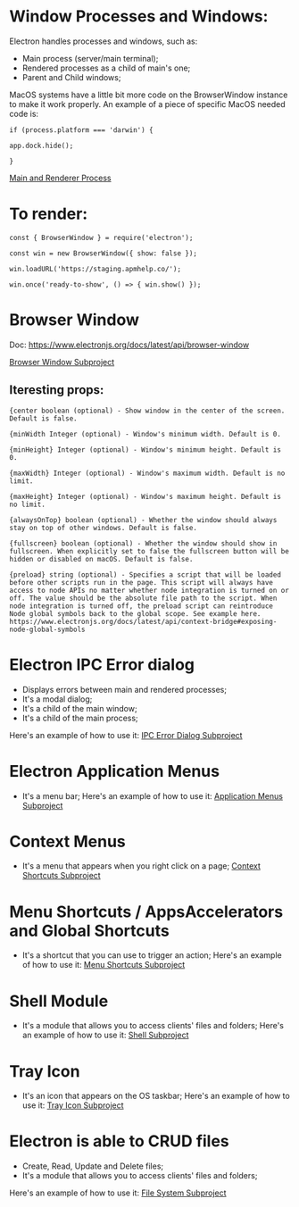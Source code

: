 # Window Processes and Windows:
Electron handles processes and windows, such as:

* Main process (server/main terminal);
* Rendered processes as a child of main's one;
* Parent and Child windows;

MacOS systems have a little bit more code on the BrowserWindow instance to make it work properly. An example of a piece of specific MacOS needed code is:

``if (process.platform === 'darwin') {``

  ``app.dock.hide();``

``}``

[Main and Renderer Process](mainAndRendererProcess/main.js)

# To render:

  ``const { BrowserWindow } = require('electron');``

  ``const win = new BrowserWindow({ show: false });``

  ``win.loadURL('https://staging.apmhelp.co/');``

  ``win.once('ready-to-show', () => { win.show() });``


# Browser Window

Doc: https://www.electronjs.org/docs/latest/api/browser-window

[Browser Window Subproject](browserWindow/main.js)

## Iteresting props:
``{center boolean (optional) - Show window in the center of the screen. Default is false.``

``{minWidth Integer (optional) - Window's minimum width. Default is 0.``

``{minHeight} Integer (optional) - Window's minimum height. Default is 0.``

``{maxWidth} Integer (optional) - Window's maximum width. Default is no limit.``

``{maxHeight} Integer (optional) - Window's maximum height. Default is no limit.``

``{alwaysOnTop} boolean (optional) - Whether the window should always stay on top of other windows. Default is false.``

``{fullscreen} boolean (optional) - Whether the window should show in fullscreen. When explicitly set to false the fullscreen button will be hidden or disabled on macOS. Default is false.``

``{preload} string (optional) - Specifies a script that will be loaded before other scripts run in the page. This script will always have access to node APIs no matter whether node integration is turned on or off. The value should be the absolute file path to the script. When node integration is turned off, the preload script can reintroduce Node global symbols back to the global scope. See example here.
  https://www.electronjs.org/docs/latest/api/context-bridge#exposing-node-global-symbols
``

# Electron IPC Error dialog
 - Displays errors between main and rendered processes;
  - It's a modal dialog;
  - It's a child of the main window;
  - It's a child of the main process;

  Here's an example of how to use it:
  [IPC Error Dialog Subproject](ipc/main.js)

# Electron Application Menus
 - It's a menu bar;
 Here's an example of how to use it:
  [Application Menus Subproject](menuDemo/main.js)
  
# Context Menus
  - It's a menu that appears when you right click on a page;
  [Context Shortcuts Subproject](menuDemo/main.js)

# Menu Shortcuts / AppsAccelerators and Global Shortcuts
  - It's a shortcut that you can use to trigger an action;
  Here's an example of how to use it:
  [Menu Shortcuts Subproject](menuDemo/main.js)

# Shell Module
  - It's a module that allows you to access clients' files and folders;
  Here's an example of how to use it:
  [Shell Subproject](shell/index.js)

# Tray Icon
  - It's an icon that appears on the OS taskbar;
  Here's an example of how to use it:
  [Tray Icon Subproject](trayDemo/main.js)

# Electron is able to CRUD files
  - Create, Read, Update and Delete files;
  - It's a module that allows you to access clients' files and folders;

  Here's an example of how to use it:
  [File System Subproject](crudFile/index.js)
